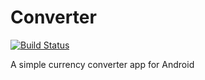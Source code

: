 Converter
=========

[![Build Status](https://travis-ci.org/AnBroidsDev/Converter.svg?branch=master)](https://travis-ci.org/AnBroidsDev/Converter)

A simple currency converter app for Android